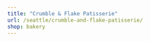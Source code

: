 ```yaml
---
title: "Crumble & Flake Patisserie"
url: /seattle/crumble-and-flake-patisserie/
shop: bakery
---
```

